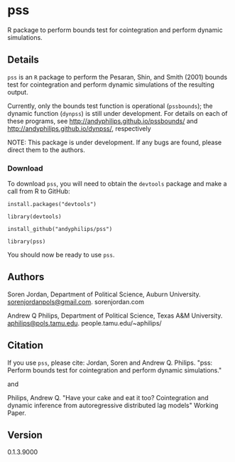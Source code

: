 # pss
R package to perform bounds test for cointegration and perform dynamic simulations.

## Details
`pss` is an `R` package to perform the Pesaran, Shin, and Smith (2001) bounds test for cointegration and perform dynamic simulations of the resulting output.

Currently, only the bounds test function is operational (`pssbounds`); the dynamic function (`dynpss`) is still under development. For details on each of these programs, see http://andyphilips.github.io/pssbounds/ and http://andyphilips.github.io/dynpss/, respectively

NOTE: This package is under development. If any bugs are found, please direct them to the authors.

### Download
To download `pss`, you will need to obtain the `devtools` package and make a call from R to GitHub:

`install.packages("devtools")`

`library(devtools)`

`install_github("andyphilips/pss")`

`library(pss)`

You should now be ready to use `pss`.

## Authors
Soren Jordan, Department of Political Science, Auburn University. sorenjordanpols@gmail.com. sorenjordan.com

Andrew Q Philips, Department of Political Science, Texas A&M University. aphilips@pols.tamu.edu. people.tamu.edu/~aphilips/

## Citation
If you use `pss`, please cite:
Jordan, Soren and Andrew Q. Philips. "pss: Perform bounds test for cointegration and perform dynamic simulations."

and

Philips, Andrew Q. "Have your cake and eat it too? Cointegration and dynamic inference from autoregressive distributed lag models" Working Paper.
## Version
0.1.3.9000
